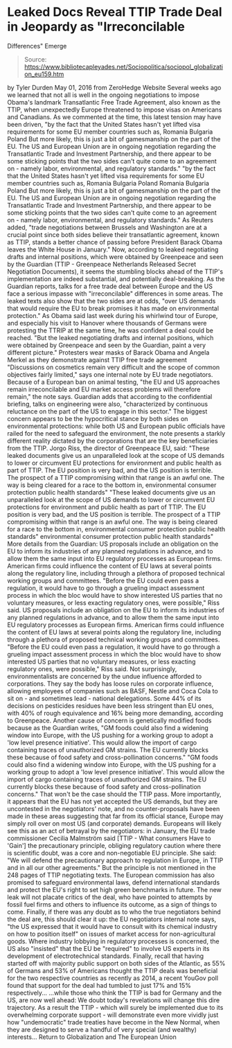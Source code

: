 # Leaked Docs Reveal TTIP Trade Deal in Jeopardy as "Irreconcilable 
Differences" Emerge

> Source: https://www.bibliotecapleyades.net/Sociopolitica/sociopol_globalization_eu159.htm

by Tyler Durden May 01, 2016
from ZeroHedge Website
Several weeks ago we learned that not all is well in the ongoing negotiations to impose Obama's landmark Transatlantic Free Trade Agreement, also known as the TTIP, when unexpectedly Europe threatened to impose visas on Americans and Canadians. As we commented at the time, this latest tension may have been driven,
"by the fact that the United States hasn't yet lifted visa requirements for some EU member countries such as, Romania Bulgaria Poland But more likely, this is just a bit of gamesmanship on the part of the EU. The US and European Union are in ongoing negotiation regarding the Transatlantic Trade and Investment Partnership, and there appear to be some sticking points that the two sides can't quite come to an agreement on - namely labor, environmental, and regulatory standards."
"by the fact that the United States hasn't yet lifted visa requirements for some EU member countries such as,
Romania Bulgaria Poland
Romania
Bulgaria
Poland
But more likely, this is just a bit of gamesmanship on the part of the EU.
The US and European Union are in ongoing negotiation regarding the Transatlantic Trade and Investment Partnership, and there appear to be some sticking points that the two sides can't quite come to an agreement on - namely labor, environmental, and regulatory standards."
As Reuters added,
"trade negotiations between Brussels and Washington are at a crucial point since both sides believe their transatlantic agreement, known as TTIP, stands a better chance of passing before President Barack Obama leaves the White House in January."
Now, according to leaked negotiating drafts and internal positions, which were obtained by Greenpeace and seen by the Guardian (TTIP - Greenpeace Netherlands Released Secret Negotiation Documents), it seems the stumbling blocks ahead of the TTIP's implementation are indeed substantial, and potentially deal-breaking.
As the Guardian reports, talks for a free trade deal between Europe and the US face a serious impasse with "irreconcilable" differences in some areas. The leaked texts also show that the two sides are at odds,
"over US demands that would require the EU to break promises it has made on environmental protection."
As Obama said last week during his whirlwind tour of Europe, and especially his visit to Hanover where thousands of Germans were protesting the TTRIP at the same time, he was confident a deal could be reached.
"But the leaked negotiating drafts and internal positions, which were obtained by Greenpeace and seen by the Guardian, paint a very different picture."
Protesters wear masks of Barack Obama and Angela Merkel as they demonstrate against TTIP free trade agreement
"Discussions on cosmetics remain very difficult and the scope of common objectives fairly limited," says one internal note by EU trade negotiators.
Because of a European ban on animal testing,
"the EU and US approaches remain irreconcilable and EU market access problems will therefore remain," the note says.
Guardian adds that according to the confidential briefing, talks on engineering were also,
"characterized by continuous reluctance on the part of the US to engage in this sector."
The biggest concern appears to be the hypocritical stance by both sides on environmental protections:
while both US and European public officials have railed for the need to safeguard the environment, the note presents a starkly different reality dictated by the corporations that are the key beneficiaries from the TTIP.
Jorgo Riss, the director of Greenpeace EU, said:
"These leaked documents give us an unparalleled look at the scope of US demands to lower or circumvent EU protections for environment and public health as part of TTIP. The EU position is very bad, and the US position is terrible. The prospect of a TTIP compromising within that range is an awful one. The way is being cleared for a race to the bottom in, environmental consumer protection public health standards"
"These leaked documents give us an unparalleled look at the scope of US demands to lower or circumvent EU protections for environment and public health as part of TTIP.
The EU position is very bad, and the US position is terrible. The prospect of a TTIP compromising within that range is an awful one.
The way is being cleared for a race to the bottom in,
environmental consumer protection public health standards"
environmental
consumer protection
public health standards"
More details from the Guardian:
US proposals include an obligation on the EU to inform its industries of any planned regulations in advance, and to allow them the same input into EU regulatory processes as European firms. American firms could influence the content of EU laws at several points along the regulatory line, including through a plethora of proposed technical working groups and committees. "Before the EU could even pass a regulation, it would have to go through a grueling impact assessment process in which the bloc would have to show interested US parties that no voluntary measures, or less exacting regulatory ones, were possible," Riss said.
US proposals include an obligation on the EU to inform its industries of any planned regulations in advance, and to allow them the same input into EU regulatory processes as European firms.
American firms could influence the content of EU laws at several points along the regulatory line, including through a plethora of proposed technical working groups and committees.
"Before the EU could even pass a regulation, it would have to go through a grueling impact assessment process in which the bloc would have to show interested US parties that no voluntary measures, or less exacting regulatory ones, were possible," Riss said.
Not surprisingly, environmentalists are concerned by the undue influence afforded to corporations.
They say the body has loose rules on corporate influence, allowing employees of companies such as BASF, Nestle and Coca Cola to sit on - and sometimes lead - national delegations.
Some 44% of its decisions on pesticides residues have been less stringent than EU ones, with 40% of rough equivalence and 16% being more demanding, according to Greenpeace. Another cause of concern is genetically modified foods because as the Guardian writes,
"GM foods could also find a widening window into Europe, with the US pushing for a working group to adopt a 'low level presence initiative'. This would allow the import of cargo containing traces of unauthorized GM strains. The EU currently blocks these because of food safety and cross-pollination concerns."
"GM foods could also find a widening window into Europe, with the US pushing for a working group to adopt a 'low level presence initiative'. This would allow the import of cargo containing traces of unauthorized GM strains.
The EU currently blocks these because of food safety and cross-pollination concerns."
That won't be the case should the TTIP pass. More importantly, it appears that the EU has not yet accepted the US demands, but they are uncontested in the negotiators' note, and no counter-proposals have been made in these areas suggesting that far from its official stance, Europe may simply roll over on most US (and corporate) demands. Europeans will likely see this as an act of betrayal by the negotiators:
in January, the EU trade commissioner Cecilia Malmström said [TTIP - What consumers Have to 'Gain'] the precautionary principle, obliging regulatory caution where there is scientific doubt, was a core and non-negotiable EU principle.
She said:
"We will defend the precautionary approach to regulation in Europe, in TTIP and in all our other agreements."
But the principle is not mentioned in the 248 pages of TTIP negotiating texts.
The European commission has also promised to safeguard environmental laws, defend international standards and protect the EU's right to set high green benchmarks in future.
The new leak will not placate critics of the deal, who have pointed to attempts by fossil fuel firms and others to influence its outcome, as a sign of things to come. Finally, if there was any doubt as to who the true negotiators behind the deal are, this should clear it up: the EU negotiators internal note says,
"the US expressed that it would have to consult with its chemical industry on how to position itself" on issues of market access for non-agricultural goods.
Where industry lobbying in regulatory processes is concerned, the US also "insisted" that the EU be "required" to involve US experts in its development of electrotechnical standards. Finally, recall that having started off with majority public support on both sides of the Atlantic, as 55% of Germans and 53% of Americans thought the TTIP deals was beneficial for the two respective countries as recently as 2014, a recent YouGov poll found that support for the deal had tumbled to just 17% and 15% respectively...
...while those who think the TTIP is bad for Germany and the US, are now well ahead:
We doubt today's revelations will change this dire trajectory.
As a result the TTIP - which will surely be implemented due to its overwhelming corporate support - will demonstrate even more vividly just how "undemocratic" trade treaties have become in the New Normal, when they are designed to serve a handful of very special (and wealthy) interests...
Return to Globalization and The European Union
